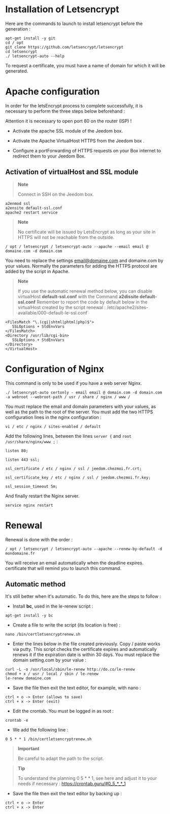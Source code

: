 Installation of Letsencrypt 
===========================

Here are the commands to launch to install letsencrypt before the
generation :

    apt-get install -y git
    cd / opt
    git clone https://github.com/letsencrypt/letsencrypt
    cd letsencrypt
    ./ letsencrypt-auto --help

To request a certificate, you must have a name of
domain for which it will be generated.

Apache configuration 
======================

In order for the letsEncrypt process to complete successfully, it is
necessary to perform the three steps below beforehand :

Attention it is necessary to open port 80 on the router (ISP) ! 

-   Activate the apache SSL module of the Jeedom box.

-   Activate the Apache VirtualHost HTTPS from the Jeedom box .

-   Configure a portForwarding of HTTPS requests on your Box
    internet to redirect them to your Jeedom Box.

Activation of virtualHost and SSL module 
------------------------------------------

> **Note**
>
> Connect in SSH on the Jeedom box.

    a2enmod ssl
    a2ensite default-ssl.conf
    apache2 restart service

> **Note**
>
> No certificate will be issued by LetsEncrypt as long as your site
> in HTTPS will not be reachable from the outside.

    / opt / letsencrypt / letsencrypt-auto --apache --email email @ domaine.com -d domain.com

You need to replace the settings <email@domaine.com> and domaine.com
by your values. Normally the parameters for adding the HTTPS protocol
are added by the script in Apache.

> **Note**
>
> If you use the automatic renewal method below,
> you can disable virtualHost **default-ssl.conf** with the
> Command **a2dissite default-ssl.conf** Remember to report the code by
> default below in the virtualHost created by the script
> renewal :
> /etc/apache2/sites-available/000-default-le-ssl.conf\`

    <FilesMatch "\.(cgi|shtml|phtml|php)$">
       SSLOptions + StdEnvVars
    </FilesMatch>
    <Directory /usr/lib/cgi-bin>
       SSLOptions + StdEnvVars
    </Directory>
    </VirtualHost>

Configuration of Nginx 
======================

This command is only to be used if you have a web server
Nginx.

    ./ letsencrypt-auto certonly - email email @ domain.com -d domain.com -a webroot --webroot-path / usr / share / nginx / www /

You must replace the email and domain parameters with your values,
as well as the path to the root of the server. You must add the
two HTTPS configuration lines in the nginx configuration :

    vi / etc / nginx / sites-enabled / default

Add the following lines, between the lines `server {` and
`root /usr/share/nginx/www ;` :

    listen 80;

    listen 443 ssl;

    ssl_certificate / etc / nginx / ssl / jeedom.chezmoi.fr.crt;

    ssl_certificate_key / etc / nginx / ssl / jeedom.chezmoi.fr.key;

    ssl_session_timeout 5m;

And finally restart the Nginx server.

    service nginx restart

Renewal 
==============

Renewal is done with the order :

    / opt / letsencrypt / letsencrypt-auto --apache --renew-by-default -d mondomaine.fr

You will receive an email automatically when the deadline expires.
certificate that will remind you to launch this command.

Automatic method 
-------------------

It's still better when it's automatic. To do this, here are the
steps to follow :

-   Install **bc**, used in the le-renew script :

<!-- -->

    apt-get install -y bc

-   Create a file to write the script (its location is free)
    :

<!-- -->

    nano /bin/certletsencryptrenew.sh

-   Enter the lines below in the file created previously.
    Copy / paste works via putty. This script checks
    the certificate expires and automatically renews it if the
    expiration date is within 30 days. You must replace the
    domain setting.com by your value :

<!-- -->

    curl -L -o /usr/local/sbin/le-renew http://do.co/le-renew
    chmod + x / usr / local / sbin / le-renew
    le-renew domaine.com

-   Save the file then exit the text editor, for example,
    with nano :

<!-- -->

    ctrl + o -> Enter (allows to save)
    ctrl + x -> Enter (exit)

-   Edit the crontab. You must be logged in as root :

<!-- -->

    crontab -e

-   We add the following line :

<!-- -->

    0 5 * * 1 /bin/certletsencryptrenew.sh

> **Important**
>
> Be careful to adapt the path to the script.

> **Tip**
>
> To understand the planning 0 5 \* \* 1, see here and
> adjust it to your needs if necessary :
> <https://crontab.guru/#0_5_*_*_1>

-   Save the file then exit the text editor by
    backing up :

<!-- -->

    ctrl + o -> Enter
    ctrl + x -> Enter
